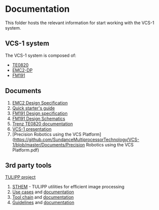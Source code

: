 # Documentation
This folder hosts the relevant information for start working with the VCS-1 system.
## VCS-1 system
The VCS-1 system is composed of:
* [TE0820](https://shop.trenz-electronic.de/en/Products/Trenz-Electronic/TE08XX-Zynq-UltraScale/TE0820-Zynq-UltraScale/)
* [EMC2-DP](https://www.sundance.technology/som-cariers/pc104-boards/emc2-dp/)
* [FM191](https://www.sundance.technology/system-on-modules-som/fmc-modules/adc-dac-fmc-modules/fm191/)

## Documents
1. [EMC2 Design Specification](https://github.com/SundanceMultiprocessorTechnology/VCS-1/blob/master/Documents/EMC2-DP%20Design%20Specification%20(QCF51)%20v3-4.pdf)
2. [Quick starter's guide](https://github.com/SundanceMultiprocessorTechnology/VCS-1/blob/master/Documents/EMC2-DP%20Starter's%20Guide%20v3.1%20(QCF32).pdf)
3. [FM191 Design specification](https://github.com/SundanceMultiprocessorTechnology/VCS-1/blob/master/Documents/FM191_DESIGN_SPECIFICATION_(QCF51)_V1_3_2.pdf)
4. [FM191 Design Schematics](https://github.com/SundanceMultiprocessorTechnology/VCS-1/blob/master/Documents/FM191_Schematics_v1-1.pdf)
5. [Trenz TE0820 documentation](https://github.com/SundanceMultiprocessorTechnology/VCS-1/blob/master/Documents/TRM-TE0820-03.pdf)
6. [VCS-1 presentation](https://github.com/SundanceMultiprocessorTechnology/VCS-1/blob/master/Documents/VCS-1.pdf)
7. [Precision Robotics using the VCS Platform](https://github.com/SundanceMultiprocessorTechnology/VCS-1/blob/master/Documents/Precision Robotics using the VCS Platform.pdf) 

## 3rd party tools
[TULIPP project](https://github.com/tulipp-eu)
1) [STHEM](https://github.com/tulipp-eu/sthem) - TULIPP utilities for efficient image processing
2) [Use cases](https://github.com/tulipp-eu/tulipp-use-cases) and [documentation](https://github.com/tulipp-eu/sthem/wiki)
3) [Tool chain](https://github.com/tulipp-eu/tulipp-tool-chain) and [documentation](https://github.com/tulipp-eu/tulipp-tool-chain/wiki)
4) [Guidelines](https://github.com/tulipp-eu/tulipp-guidelines) and [documentation](https://github.com/tulipp-eu/tulipp-guidelines/wiki)
